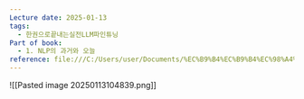 ```yaml
---
Lecture date: 2025-01-13
tags:
  - 한권으로끝내는실전LLM파인튜닝
Part of book:
  - 1. NLP의 과거와 오늘
reference: file:///C:/Users/user/Documents/%EC%B9%B4%EC%B9%B4%EC%98%A4%ED%86%A1%20%EB%B0%9B%EC%9D%80%20%ED%8C%8C%EC%9D%BC/%ED%95%9C%20%EA%B6%8C%EC%9C%BC%EB%A1%9C%20%EB%81%9D%EB%82%B4%EB%8A%94%20%EC%8B%A4%EC%A0%84%20LLM%20%ED%8C%8C%EC%9D%B8%ED%8A%9C%EB%8B%9D.pdf
---
```

![[Pasted image 20250113104839.png]]